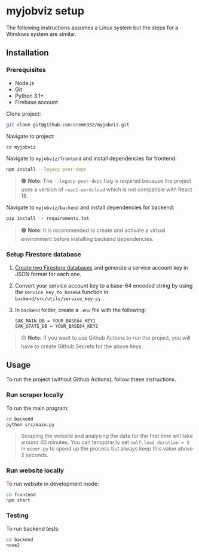 # myjobviz setup

The following instructions assumes a Linux system but the steps for a Windows system are similar.

## Installation

### Prerequisites
- Node.js
- Git
- Python 3.1+
- Firebase account

Clone project:

```bash
git clone git@github.com:creme332/myjobviz.git
```
Navigate to project:
```
cd myjobviz
```
Navigate to `myjobviz/frontend` and install dependencies for frontend:

```bash
npm install --legacy-peer-deps
```
> 🟠 **Note**: The `--legacy-peer-deps` flag is required because the project uses a version of `react-wordcloud` which is not compatible with React 18.

Navigate to `myjobviz/backend` and install dependencies for backend:

```bash
pip install -r requirements.txt
```
> 🟠 **Note**: It is recommended to create and activate a virtual environment before installing backend dependencies.

### Setup Firestore database 

1. [Create two Firestore databases](https://firebase.google.com/docs/firestore/quickstart#create) and generate a service account key in JSON format for each one.

2. Convert your service account key to a base-64 encoded string by using the `service_key_to_base64` function in `backend/src/utils/service_key.py` .

3. In `backend` folder, create a `.env` file with the following:
    ```
    SAK_MAIN_DB = YOUR_BASE64_KEY1
    SAK_STATS_DB = YOUR_BASE64_KEY2
    ```

> 🟡 **Note:** If you want to use Github Actions to run the project, you will have to create Github Secrets for the above keys.

## Usage

To run the project (without Github Actions), follow these instructions.

### Run scraper locally

To run the main program:

```sh
cd backend
python src/main.py
```

> Scraping the website and analysing the data for the first time will take around 40 minutes. You can temporarily set `self.load_duration = 3` in `miner.py` to speed up the process  but always keep this value above 2 seconds.

### Run website locally

To run website in development mode:

```sh
cd frontend
npm start
```

### Testing

To run backend tests:

```bash
cd backend
nose2
```
